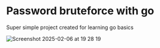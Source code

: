 # Password bruteforce with go

Super simple project created for learning go basics

![Screenshot 2025-02-06 at 19 28 19](https://github.com/user-attachments/assets/11453b9b-490f-4f3b-9f79-1846b962ac21)
